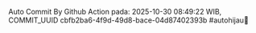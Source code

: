 Auto Commit By Github Action pada: 2025-10-30 08:49:22 WIB, COMMIT_UUID cbfb2ba6-4f9d-49d8-bace-04d87402393b #autohijau🗿
